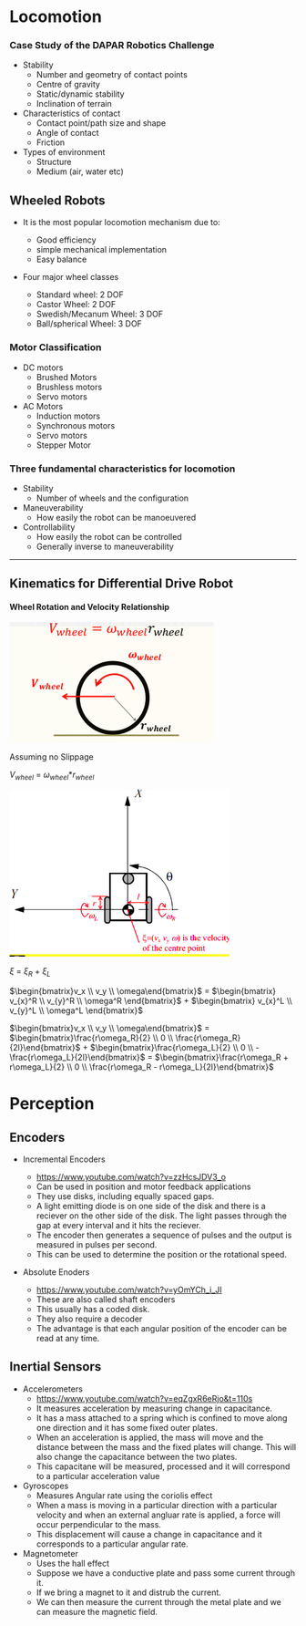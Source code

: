 <script type="text/javascript" charset="utf-8" 
src="https://cdn.mathjax.org/mathjax/latest/MathJax.js?config=TeX-AMS-MML_HTMLorMML,
https://vincenttam.github.io/javascripts/MathJaxLocal.js"></script>

# Locomotion

### Case Study of the DAPAR Robotics Challenge

- Stability
  - Number and geometry of contact points
  - Centre of gravity
  - Static/dynamic stability
  - Inclination of terrain
- Characteristics of contact
  - Contact point/path size and shape
  - Angle of contact
  - Friction
- Types of environment
  - Structure
  - Medium (air, water etc)

## Wheeled Robots

- It is the most popular locomotion mechanism due to:

  - Good efficiency
  - simple mechanical implementation
  - Easy balance
- Four major wheel classes

  - Standard wheel: 2 DOF
  - Castor Wheel: 2 DOF
  - Swedish/Mecanum Wheel: 3 DOF
  - Ball/spherical Wheel: 3 DOF

### Motor Classification

- DC motors
  - Brushed Motors
  - Brushless motors
  - Servo motors
- AC Motors
  - Induction motors
  - Synchronous motors
  - Servo motors
  - Stepper Motor

### Three fundamental characteristics for locomotion

- Stability
  - Number of wheels and the configuration
- Maneuverability
  - How easily the robot can be manoeuvered
- Controllability
  - How easily the robot can be controlled
  - Generally inverse to maneuverability

---

## Kinematics for Differential Drive Robot

#### Wheel Rotation and Velocity Relationship

![1622593601169.png](./1622593601169.png)

Assuming no Slippage

$V_{wheel}$ = $\omega_{wheel}$*$r_{wheel}$

![diff-drive.png](./diff-drive.png)

$\xi$ = $\xi_R$ + $\xi_L$

$\begin{bmatrix}v_x \\ v_y \\ \omega\end{bmatrix}$ = $\begin{bmatrix} v_{x}^R \\ v_{y}^R \\ \omega^R  \end{bmatrix}$ + $\begin{bmatrix} v_{x}^L \\ v_{y}^L \\ \omega^L \end{bmatrix}$

$\begin{bmatrix}v_x \\ v_y \\ \omega\end{bmatrix}$ = $\begin{bmatrix}\frac{r\omega_R}{2} \\ 0 \\ \frac{r\omega_R}{2l}\end{bmatrix}$ + $\begin{bmatrix}\frac{r\omega_L}{2} \\ 0 \\ -\frac{r\omega_L}{2l}\end{bmatrix}$ = $\begin{bmatrix}\frac{r\omega_R + r\omega_L}{2} \\ 0 \\ \frac{r\omega_R - r\omega_L}{2l}\end{bmatrix}$

# Perception

## Encoders

- Incremental Encoders

  - https://www.youtube.com/watch?v=zzHcsJDV3_o
  - Can be used in position and motor feedback applications
  - They use disks, including equally spaced gaps.
  - A light emitting diode is on one side of the disk and there is a reciever on the other side of the disk. The light passes through the gap at every interval and it hits the reciever.
  - The encoder then generates a sequence of pulses and the output is measured in pulses per second.
  - This can be used to determine the position or the rotational speed.
- Absolute Enoders

  - https://www.youtube.com/watch?v=yOmYCh_i_JI
  - These are also called shaft encoders
  - This usually has a coded disk.
  - They also require a decoder
  - The advantage is that each angular position of the encoder can be read at any time.


## Inertial Sensors

- Accelerometers
  - https://www.youtube.com/watch?v=eqZgxR6eRjo&t=110s
  - It measures acceleration by measuring change in capacitance.
  - It has a mass attached to a spring which is confined to move along one direction and it has some fixed outer plates.
  - When an acceleration is applied, the mass will move and the distance between the mass and the fixed plates will change. This will also change the capacitance between the two plates.
  - This capacitane will be measured, processed and it will correspond to a particular acceleration value
- Gyroscopes
  - Measures Angular rate using the coriolis effect
  - When a mass is moving in a particular direction with a particular velocity and when an external angluar rate is applied, a force will occur perpendicular to the mass.
  - This displacement will cause a change in capacitance and it corresponds to a particular angular rate.
- Magnetometer
  - Uses the hall effect
  - Suppose we have a conductive plate and pass some current through it.
  - If we bring a magnet to it and distrub the current.
  - We can then measure the current through the metal plate and we can measure the magnetic field.
